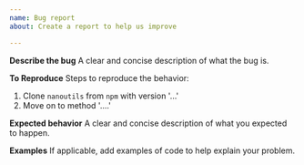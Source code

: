 ```yaml
---
name: Bug report
about: Create a report to help us improve

---
```


**Describe the bug**
A clear and concise description of what the bug is.

**To Reproduce**
Steps to reproduce the behavior:
1. Clone `nanoutils` from `npm` with version '...'
2. Move on to method '....'

**Expected behavior**
A clear and concise description of what you expected to happen.

**Examples**
If applicable, add examples of code to help explain your problem.
